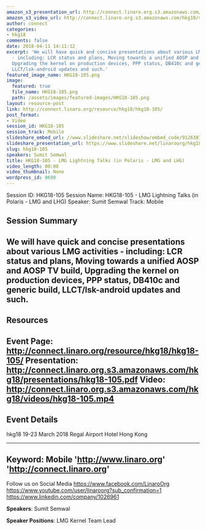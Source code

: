 ```yaml
---
amazon_s3_presentation_url: http://connect.linaro.org.s3.amazonaws.com/hkg18/presentations/hkg18-105.pdf
amazon_s3_video_url: http://connect.linaro.org.s3.amazonaws.com/hkg18/videos/hkg18-105.mp4
author: connect
categories:
- hkg18
comments: false
date: 2018-04-11 14:11:12
excerpt: 'We will have quick and concise presentations about various LMG activities
  - including: LCR status and plans, Moving towards a unified AOSP and AOSP TV build,
  Upgrading the kernel on production devices, PPP status, DB410c and generic build,
  LLCT/lsk-android updates and such.'
featured_image_name: HKG18-105.png
image:
  featured: true
  file_name: HKG18-105.png
  path: /assets/images/featured-images/HKG18-105.png
layout: resource-post
link: http://connect.linaro.org/resource/hkg18/hkg18-105/
post_format:
- Video
session_id: HKG18-105
session_track: Mobile
slideshare_embed_url: //www.slideshare.net/slideshow/embed_code/91263878
slideshare_presentation_url: https://www.slideshare.net/linaroorg/hkg18105-lmg-lightning-talks
slug: hkg18-105
speakers: Sumit Semwal
title: HKG18-105 - LMG Lightning Talks (in Polaris - LMG and LHG)
video_length: 00:00
video_thumbnail: None
wordpress_id: 8698
---
```


Session ID: HKG18-105
Session Name: HKG18-105 - LMG Lightning Talks (in Polaris - LMG and LHG)
Speaker: Sumit Semwal
Track: Mobile


## Session Summary
We will have quick and concise presentations about various LMG activities - including: LCR status and plans, Moving towards a unified AOSP and AOSP TV build, Upgrading the kernel on production devices, PPP status, DB410c and generic build, LLCT/lsk-android updates and such.
---------------------------------------------------
## Resources
Event Page: http://connect.linaro.org/resource/hkg18/hkg18-105/
Presentation: http://connect.linaro.org.s3.amazonaws.com/hkg18/presentations/hkg18-105.pdf
Video: http://connect.linaro.org.s3.amazonaws.com/hkg18/videos/hkg18-105.mp4
 ---------------------------------------------------
## Event Details
hkg18
19-23 March 2018 
Regal Airport Hotel Hong Kong

---------------------------------------------------
Keyword: Mobile
'http://www.linaro.org'
'http://connect.linaro.org'
---------------------------------------------------
Follow us on Social Media
https://www.facebook.com/LinaroOrg
https://www.youtube.com/user/linaroorg?sub_confirmation=1
https://www.linkedin.com/company/1026961

**Speakers**: Sumit Semwal

**Speaker Positions**: LMG Kernel Team Lead